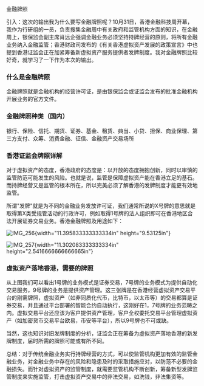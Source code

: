 金融牌照

引入：这次的输出我为什么要写金融牌照呢？10月31日，香港金融科技周开幕，我作为行研组的一员，负责搜集金融周中有关政府和监管机构方面的知识，在金融周上，银保监会副主席肖远企强调金融业务必须坚持持牌经营的原则，将所有金融业务纳入金融监管；香港财政司发布的《有关香港虚拟资产发展的政策宣言》中也提到香港证监会正在加紧筹备新虚拟资产服务提供者发牌制度。我对金融牌照比较好奇，就学习了一下作为本次的输出。

### 什么是金融牌照

金融牌照就是金融机构的经营许可证，是由银保监会或证监会发布的批准金融机构开展业务的官方文件。

### 金融牌照种类（国内）

银行、保险、信托、期货、证券、基金、租赁、典当、小贷、担保、商业保理、第三方支付、众筹、消费金融、征信、金融资产交易场所

### 香港证监会牌照详解

对于虚拟资产的态度，香港政府的态度是：以开放的态度拥抱创新，同时以审慎的监管防范可能发生的风险。也就是说，监管是保障虚拟资产能在香港立足的基石。而持牌经营又是监管的根本所在，所以完美必须了解香港的发牌制度才能更有效地监管。

所谓"发牌"就是为不同的金融业务发放许可证，我们通常所说的X号牌的意思就是取得第X类受规管活动的行政许可，例如取得1号牌的法人组织即可在香港地区合法开展证券交易业务。香港金融牌照及用途如下：

![IMG_256](media/image1.png){width="11.395833333333334in"
height="9.53125in"}

![IMG_257](media/image2.png){width="11.302083333333334in"
height="2.5416666666666665in"}

### 虚拟资产落地香港，需要的牌照

从上图我们可以看出1号牌的业务模式是证券交易，7号牌的业务模式为提供自动化交易服务，9号牌的业务是提供资产管理。这三张牌是在香港经营虚拟资产交易平台的刚需牌照，虚拟资产（如非同质化代币，比特币，以太币等）的交易都算是证券交易，并且通过平台部署的智能合约自动执行，这刚好在1，7号牌的业务范畴之内。虚拟交易平台还应该为客户提供资产管理，客户全权委托交易平台管理虚拟资产（如加密货币交易平台欧易，币安等平台），所以9号牌也不可或缺。

当然，这也知识对旧发牌制度的分析，证监会正在筹备为虚拟资产落地香港的新发牌制度，届时所需的牌照可能或有所不同。

总结：对于传统金融业务实行持牌经营的方式，可以使监管机构更加有效的监管金融业务，对金融业务中存在的风险和隐患及时的采取措施应对，以防范不必要的金融损失。而针对虚拟资产的监管制度，就需要监管机构不断创新，筹备新型发牌监管制度来实施监管，打击虚拟资产交易中的非法交易，如洗钱，非法集资等。
